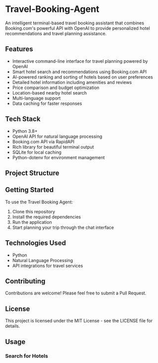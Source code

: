 # Travel-Booking-Agent

An intelligent terminal-based travel booking assistant that combines Booking.com's powerful API with OpenAI to provide personalized hotel recommendations and travel planning assistance.

## Features

- Interactive command-line interface for travel planning powered by OpenAI
- Smart hotel search and recommendations using Booking.com API
- AI-powered ranking and sorting of hotels based on user preferences
- Detailed hotel information including amenities and reviews
- Price comparison and budget optimization
- Location-based nearby hotel search
- Multi-language support
- Data caching for faster responses

## Tech Stack

- Python 3.8+
- OpenAI API for natural language processing
- Booking.com API via RapidAPI
- Rich library for beautiful terminal output
- SQLite for local caching
- Python-dotenv for environment management

## Project Structure

## Getting Started

To use the Travel Booking Agent:

1. Clone this repository
2. Install the required dependencies
3. Run the application
4. Start planning your trip through the chat interface

## Technologies Used

- Python
- Natural Language Processing
- API integrations for travel services

## Contributing

Contributions are welcome! Please feel free to submit a Pull Request.

## License

This project is licensed under the MIT License - see the LICENSE file for details.

## Usage

### Search for Hotels
